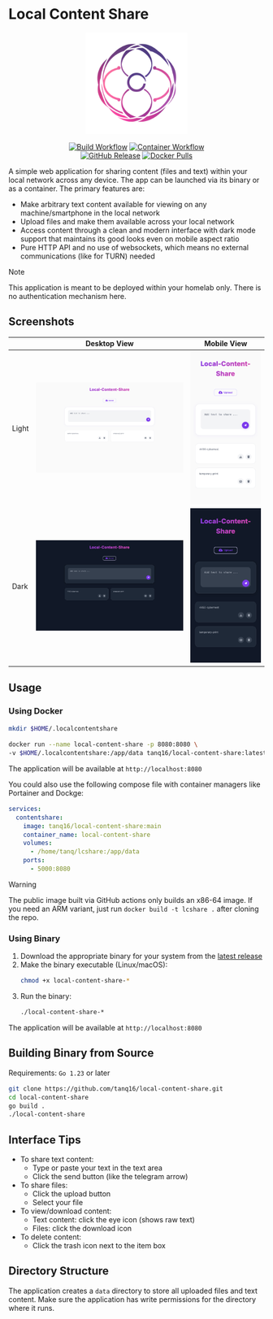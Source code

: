 # Local Content Share

<div align="center">
  <img src="assets/logo.png" alt="Local Content Share Logo" width="200"><br>

  <a href="https://github.com/tanq16/local-content-share/actions/workflows/binary-build.yml"><img alt="Build Workflow" src="https://github.com/tanq16/local-content-share/actions/workflows/binary-build.yml/badge.svg"></a>&nbsp;<a href="https://github.com/tanq16/local-content-share/actions/workflows/docker-publish.yml"><img alt="Container Workflow" src="https://github.com/tanq16/local-content-share/actions/workflows/docker-publish.yml/badge.svg"></a><br>
  <a href="https://github.com/Tanq16/local-content-share/releases"><img alt="GitHub Release" src="https://img.shields.io/github/v/release/tanq16/local-content-share"></a>&nbsp;<a href="https://hub.docker.com/r/tanq16/local-content-share"><img alt="Docker Pulls" src="https://img.shields.io/docker/pulls/tanq16/local-content-share"></a><br>
</div>

A simple web application for sharing content (files and text) within your local network across any device. The app can be launched via its binary or as a container. The primary features are:

- Make arbitrary text content available for viewing on any machine/smartphone in the local network
- Upload files and make them available across your local network
- Access content through a clean and modern interface with dark mode support that maintains its good looks even on mobile aspect ratio
- Pure HTTP API and no use of websockets, which means no external communications (like for TURN) needed

> [!NOTE]
> This application is meant to be deployed within your homelab only. There is no authentication mechanism here.

## Screenshots

| | Desktop View | Mobile View |
| --- | --- | --- |
| Light | <img src="assets/desktop-light.png" alt="Desktop Light Mode"> | <img src="assets/mobile-light.png" alt="Mobile Light Mode"> |
| Dark | <img src="assets/desktop-dark.png" alt="Desktop Dark Mode"> | <img src="assets/mobile-dark.png" alt="Mobile Dark Mode"> |

## Usage

### Using Docker

```bash
mkdir $HOME/.localcontentshare
```
```bash
docker run --name local-content-share -p 8080:8080 \
-v $HOME/.localcontentshare:/app/data tanq16/local-content-share:latest
```

The application will be available at `http://localhost:8080`

You could also use the following compose file with container managers like Portainer and Dockge:

```yaml
services:
  contentshare:
    image: tanq16/local-content-share:main
    container_name: local-content-share
    volumes:
      - /home/tanq/lcshare:/app/data
    ports:
      - 5000:8080
```

> [!WARNING]
> The public image built via GitHub actions only builds an x86-64 image. If you need an ARM variant, just run `docker build -t lcshare .` after cloning the repo.

### Using Binary

1. Download the appropriate binary for your system from the [latest release](https://github.com/tanq16/local-content-share/releases/latest)
2. Make the binary executable (Linux/macOS):
   ```bash
   chmod +x local-content-share-*
   ```
3. Run the binary:
   ```bash
   ./local-content-share-*
   ```

The application will be available at `http://localhost:8080`

## Building Binary from Source

Requirements: `Go 1.23` or later

```bash
git clone https://github.com/tanq16/local-content-share.git
cd local-content-share
go build .
./local-content-share
```

## Interface Tips

- To share text content:
   - Type or paste your text in the text area
   - Click the send button (like the telegram arrow)
- To share files:
   - Click the upload button
   - Select your file
- To view/download content:
   - Text content: click the eye icon (shows raw text)
   - Files: click the download icon
- To delete content:
   - Click the trash icon next to the item box

## Directory Structure

The application creates a `data` directory to store all uploaded files and text content. Make sure the application has write permissions for the directory where it runs.
